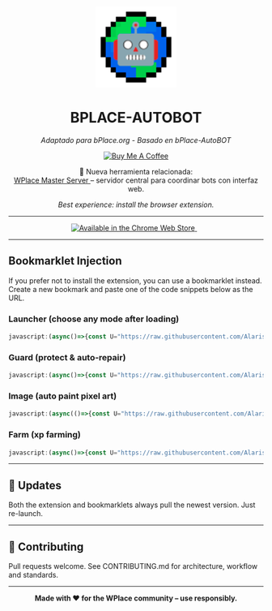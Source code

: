 <p align="center">
  <a href="https://chromewebstore.google.com/detail/kjbodcmljdmjmcjdhoghcclejpmgfeoj?utm_source=item-share-cb" target="_blank" rel="noopener">
    <img src="https://raw.githubusercontent.com/Alarisco/bPlace-AutoBOT/refs/heads/main/src/addons/Auto-bot-extension/icons/icon128.png" alt="WPlace AutoBOT" width="160" height="160"/>
  </a>
</p>

<h1 align="center">BPLACE-AUTOBOT</h1>

<p align="center">
  <em>Adaptado para bPlace.org - Basado en bPlace-AutoBOT</em>
</p>

<!-- Botón Buy Me a Coffee -->
<p align="center">
  <a href="https://buymeacoffee.com/alariscoi" target="_blank" rel="noopener">
    <img src="https://cdn.buymeacoffee.com/buttons/v2/default-yellow.png" alt="Buy Me A Coffee" height="50" />
  </a>
</p>




<!-- Novedad: enlace al repositorio WPlace Master Server -->
<p align="center">
  🚀 Nueva herramienta relacionada: <br>
  <a href="https://github.com/Alarisco/bPlace-AutoBOTnet-Server" target="_blank" rel="noopener">
    WPlace Master Server
  </a> – servidor central para coordinar bots con interfaz web.
</p>


<!-- Texto en otro párrafo centrado -->
<p align="center">
  <em>Best experience: install the browser extension.</em>
</p>

---
<p align="center">
  <a href="https://chromewebstore.google.com/detail/paimfceojoebnbndjcbilhigbjoljnni?utm_source=item-share-cb" target="_blank" rel="noopener noreferrer">
    <img
      src="https://developer.chrome.com/static/docs/webstore/branding/image/mPGKYBIR2uCP0ApchDXE.png"
      alt="Available in the Chrome Web Store"
      height="70"
    />
  </a>
  &nbsp;&nbsp;

---

## Bookmarklet Injection
If you prefer not to install the extension, you can use a bookmarklet instead.
Create a new bookmark and paste one of the code snippets below as the URL.

### Launcher (choose any mode after loading)
```javascript
javascript:(async()=>{const U="https://raw.githubusercontent.com/Alarisco/bPlace-AutoBOT/refs/heads/main/Auto-Launcher.js";try{const r=await fetch(U,{cache:"no-cache"});if(!r.ok)throw new Error(r.status+" "+r.statusText);const code=await r.text();const blob=new Blob([code+"\n//# sourceURL="+U],{type:"text/javascript"});const blobUrl=URL.createObjectURL(blob);try{await new Promise((ok,err)=>{const s=document.createElement("script");s.src=blobUrl;s.onload=ok;s.onerror=err;document.documentElement.appendChild(s);});}catch(e){await import(blobUrl);}}catch(e){alert("[Auto-Launcher] Could not load/inject: "+e.message+"\nTry another page or use Option C (module).");}})();
```

### Guard (protect & auto-repair)
```javascript
javascript:(async()=>{const U="https://raw.githubusercontent.com/Alarisco/bPlace-AutoBOT/refs/heads/main/Auto-Guard.js";try{const r=await fetch(U,{cache:"no-cache"});if(!r.ok)throw new Error(r.status+" "+r.statusText);const code=await r.text();const blob=new Blob([code+"\n//# sourceURL="+U],{type:"text/javascript"});const blobUrl=URL.createObjectURL(blob);try{await new Promise((ok,err)=>{const s=document.createElement("script");s.src=blobUrl;s.onload=ok;s.onerror=err;document.documentElement.appendChild(s);});}catch(e){await import(blobUrl);}}catch(e){alert("[Auto-Guard] Could not load/inject: "+e.message+"\nTry another page or use Option C (module).");}})();
```

### Image (auto paint pixel art)
```javascript
javascript:(async(()=>{const U="https://raw.githubusercontent.com/Alarisco/bPlace-AutoBOT/refs/heads/main/Auto-Image.js";try{const r=await fetch(U,{cache:"no-cache"});if(!r.ok)throw new Error(r.status+" "+r.statusText);const code=await r.text();const blob=new Blob([code+"\n//# sourceURL="+U],{type:"text/javascript"});const blobUrl=URL.createObjectURL(blob);try{await new Promise((ok,err)=>{const s=document.createElement("script");s.src=blobUrl;s.onload=ok;s.onerror=err;document.documentElement.appendChild(s);});}catch(e){await import(blobUrl);}}catch(e){alert("[Auto-Image] Could not load/inject: "+e.message+"\nTry another page or use Option C (module).");}})();
```

### Farm (xp farming)
```javascript
javascript:(async()=>{const U="https://raw.githubusercontent.com/Alarisco/bPlace-AutoBOT/refs/heads/main/Auto-Farm.js";try{const r=await fetch(U,{cache:"no-cache"});if(!r.ok)throw new Error(r.status+" "+r.statusText);const code=await r.text();const blob=new Blob([code+"\n//# sourceURL="+U],{type:"text/javascript"});const blobUrl=URL.createObjectURL(blob);try{await new Promise((ok,err)=>{const s=document.createElement("script");s.src=blobUrl;s.onload=ok;s.onerror=err;document.documentElement.appendChild(s);});}catch(e){await import(blobUrl);}}catch(e){alert("[Auto-Farm] Could not load/inject: "+e.message+"\nTry another page or use Option C (module).");}})();
```

---

## 🔄 Updates
Both the extension and bookmarklets always pull the newest version. Just re-launch.

---

## 🤝 Contributing
Pull requests welcome. See CONTRIBUTING.md for architecture, workflow and standards.

---

<p align="center"><strong>Made with ❤️ for the WPlace community – use responsibly.</strong></p>
